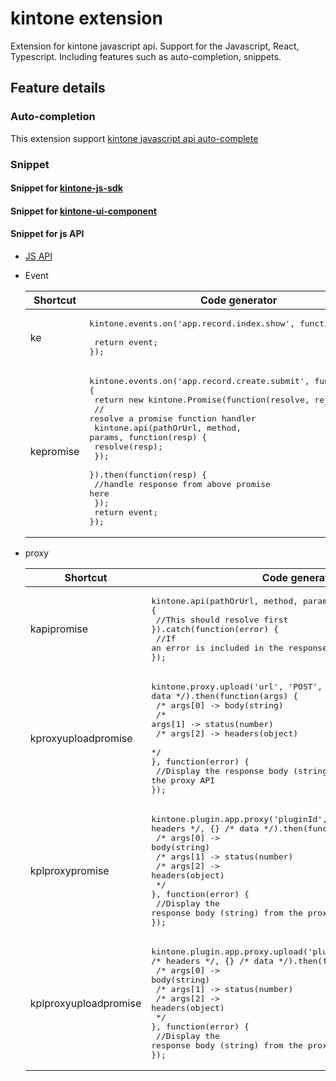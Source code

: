 # kintone extension
Extension for kintone javascript api.
Support for the Javascript, React, Typescript. Including features such as auto-completion, snippets.

## Feature details

### Auto-completion
This extension support [kintone javascript api auto-complete](https://developer.kintone.io/hc/en-us/articles/360009339614)

### Snippet

#### Snippet for [kintone-js-sdk](https://github.com/hokimcuc0202/kintone-vscode-extension/blob/master/docs/snippets/js-sdk/index.md)
#### Snippet for [kintone-ui-component](https://github.com/hokimcuc0202/kintone-vscode-extension/blob/master/docs/snippets/kuc/index.md)
#### Snippet for js API
* [JS API](https://github.com/hokimcuc0202/kintone-vscode-extension/blob/master/docs/snippets/rest-api/index.md)
* Event

    |Shortcut|Code generator|Description|
    |---|---|---|
    |ke|<pre>kintone.events.on('app.record.index.show', function(event) { <br>   return event; <br>});</pre>|Handle Event on kintone|
    |kepromise|<pre>kintone.events.on('app.record.create.submit', function(event) {<br>  return new kintone.Promise(function(resolve, reject) {<br>    // resolve a promise function handler <br>    kintone.api(pathOrUrl, method, params, function(resp) {<br>      resolve(resp);<br>    });<br>  }).then(function(resp) {<br>    //handle response from above promise here<br>  });<br>  return event;<br>});</pre>|Handle Event on kintone using promise|

* proxy

    |Shortcut|Code generator|Description|
    |---|---|---|
    |kapipromise|<pre>kintone.api(pathOrUrl, method, params).then(function(resp) {<br>  //This should resolve first<br>}).catch(function(error) {<br>  //If an error is included in the response message, show it<br>});</pre>|Send kintone REST API request using promise|
    |kproxyuploadpromise|<pre>kintone.proxy.upload('url', 'POST', {} /* headers \*/, {} /* data \*/).then(function(args) {<br>  /*  args[0] -> body(string)<br>  /*  args[1] -> status(number)<br>  /*  args[2] -> headers(object)<br>  \*/<br>}, function(error) {<br>  //Display the response body (string) from the proxy API<br>});</pre>|Use kintone proxy to upload|
    |kplproxypromise|<pre>kintone.plugin.app.proxy('pluginId', 'url', 'GET', {} /* headers \*/, {} /* data \*/).then(function(args) {<br>  /*  args[0] -> body(string)<br>  /*  args[1] -> status(number)<br>  /*  args[2] -> headers(object)<br>  \*/<br>}, function(error) {<br>  //Display the response body (string) from the proxy API<br>});</pre>|Use kintone proxy to send external request in plugin|
    |kplproxyuploadpromise|<pre>kintone.plugin.app.proxy.upload('pluginId', 'url', 'POST', {} /* headers \*/, {} /* data \*/).then(function(args) {<br>  /*  args[0] -> body(string)<br>  /*  args[1] -> status(number)<br>  /*  args[2] -> headers(object)<br>  \*/<br>}, function(error) {<br>  //Display the response body (string) from the proxy API <br>});</pre>|Use kintone proxy to upload|